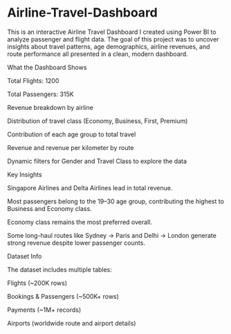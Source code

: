 # Airline-Travel-Dashboard
This is an interactive Airline Travel Dashboard I created using Power BI to analyze passenger and flight data. The goal of this project was to uncover insights about travel patterns, age demographics, airline revenues, and route performance all presented in a clean, modern dashboard.

What the Dashboard Shows

Total Flights: 1200

Total Passengers: 315K

Revenue breakdown by airline

Distribution of travel class (Economy, Business, First, Premium)

Contribution of each age group to total travel

Revenue and revenue per kilometer by route

Dynamic filters for Gender and Travel Class to explore the data

Key Insights

Singapore Airlines and Delta Airlines lead in total revenue.

Most passengers belong to the 19–30 age group, contributing the highest to Business and Economy class.

Economy class remains the most preferred overall.

Some long-haul routes like Sydney → Paris and Delhi → London generate strong revenue despite lower passenger counts.

Dataset Info

The dataset includes multiple tables:

Flights (~200K rows)

Bookings & Passengers (~500K+ rows)

Payments (~1M+ records)

Airports (worldwide route and airport details)
